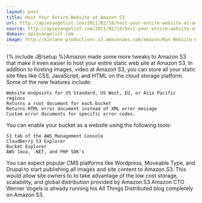 ```yaml
---
layout: post
title: Host Your Entire Website at Amazon S3
url: http://apievangelist.com/2011/02/18/host-your-entire-website-at-amazon-s3/
source: http://apievangelist.com/2011/02/18/host-your-entire-website-at-amazon-s3/
domain: apievangelist.com
image: http://kinlane-productions.s3.amazonaws.com/amazon/Run-Website-On-Amazon-S3.png
---
```

{% include JB/setup %}Amazon made some more tweaks to Amazon S3 that make it even easier to host your entire static web site at Amazon S3.
In addition to hosting images, video at Amazon S3, you can store all your static site files like CSS, JavaScript, and HTML on the cloud storage platform.
Some of the new features include:

	Website endpoints for US Standard, US West, EU, or Asia Pacific regions
	Returns a root document for each bucket
	Returns HTML error document instead of XML error message
	Custom error documents for specific error codes.

You can enable your bucket as a website using the following tools:

	S3 tab of the AWS Management Console
	CloudBerry S3 Explorer
	Bucket Explorer
	AWS Java, .NET, and PHP SDK's

You can expect popular CMS platforms like Wordpress, Moveable Type, and Drupal to start publishing all images and site content to Amazon S3.
This would allow site owners to to take advantage of the low cost storage, scalability, and global distribution provided by Amazon S3
Amazon CTO Werner Vogels is already running his All Things Distributed blog completely on Amazon S3.
